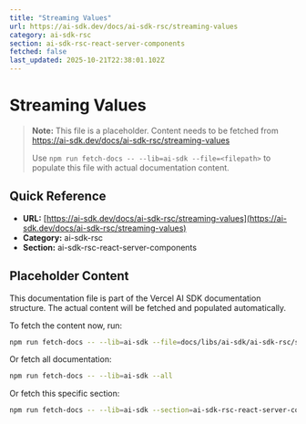 ```yaml
---
title: "Streaming Values"
url: https://ai-sdk.dev/docs/ai-sdk-rsc/streaming-values
category: ai-sdk-rsc
section: ai-sdk-rsc-react-server-components
fetched: false
last_updated: 2025-10-21T22:38:01.102Z
---
```


# Streaming Values

> **Note:** This file is a placeholder. Content needs to be fetched from https://ai-sdk.dev/docs/ai-sdk-rsc/streaming-values
>
> Use `npm run fetch-docs -- --lib=ai-sdk --file=<filepath>` to populate this file with actual documentation content.

## Quick Reference

- **URL:** [https://ai-sdk.dev/docs/ai-sdk-rsc/streaming-values](https://ai-sdk.dev/docs/ai-sdk-rsc/streaming-values)
- **Category:** ai-sdk-rsc
- **Section:** ai-sdk-rsc-react-server-components

## Placeholder Content

This documentation file is part of the Vercel AI SDK documentation structure.
The actual content will be fetched and populated automatically.

To fetch the content now, run:

```bash
npm run fetch-docs -- --lib=ai-sdk --file=docs/libs/ai-sdk/ai-sdk-rsc/streaming-values.md
```

Or fetch all documentation:

```bash
npm run fetch-docs -- --lib=ai-sdk --all
```

Or fetch this specific section:

```bash
npm run fetch-docs -- --lib=ai-sdk --section=ai-sdk-rsc-react-server-components
```
